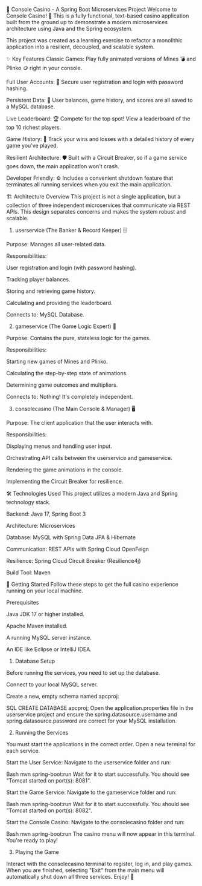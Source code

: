 🎲 Console Casino - A Spring Boot Microservices Project
Welcome to Console Casino! 🎰 This is a fully functional, text-based casino application built from the ground up to demonstrate a modern microservices architecture using Java and the Spring ecosystem.

This project was created as a learning exercise to refactor a monolithic application into a resilient, decoupled, and scalable system.

✨ Key Features
Classic Games: Play fully animated versions of Mines 💣 and Plinko 🪙 right in your console.

Full User Accounts: 👤 Secure user registration and login with password hashing.

Persistent Data: 💾 User balances, game history, and scores are all saved to a MySQL database.

Live Leaderboard: 🏆 Compete for the top spot! View a leaderboard of the top 10 richest players.

Game History: 📜 Track your wins and losses with a detailed history of every game you've played.

Resilient Architecture: 🛡️ Built with a Circuit Breaker, so if a game service goes down, the main application won't crash.

Developer Friendly: ⚙️ Includes a convenient shutdown feature that terminates all running services when you exit the main application.

🏗️ Architecture Overview
This project is not a single application, but a collection of three independent microservices that communicate via REST APIs. This design separates concerns and makes the system robust and scalable.

1. userservice (The Banker & Record Keeper) 🗄️

Purpose: Manages all user-related data.

Responsibilities:

User registration and login (with password hashing).

Tracking player balances.

Storing and retrieving game history.

Calculating and providing the leaderboard.

Connects to: MySQL Database.

2. gameservice (The Game Logic Expert) 🎲

Purpose: Contains the pure, stateless logic for the games.

Responsibilities:

Starting new games of Mines and Plinko.

Calculating the step-by-step state of animations.

Determining game outcomes and multipliers.

Connects to: Nothing! It's completely independent.

3. consolecasino (The Main Console & Manager) 🖥️

Purpose: The client application that the user interacts with.

Responsibilities:

Displaying menus and handling user input.

Orchestrating API calls between the userservice and gameservice.

Rendering the game animations in the console.

Implementing the Circuit Breaker for resilience.

🛠️ Technologies Used
This project utilizes a modern Java and Spring technology stack.

Backend: Java 17, Spring Boot 3

Architecture: Microservices

Database: MySQL with Spring Data JPA & Hibernate

Communication: REST APIs with Spring Cloud OpenFeign

Resilience: Spring Cloud Circuit Breaker (Resilience4j)

Build Tool: Maven

🚀 Getting Started
Follow these steps to get the full casino experience running on your local machine.

Prerequisites

Java JDK 17 or higher installed.

Apache Maven installed.

A running MySQL server instance.

An IDE like Eclipse or IntelliJ IDEA.

1. Database Setup

Before running the services, you need to set up the database.

Connect to your local MySQL server.

Create a new, empty schema named apcproj:

SQL
CREATE DATABASE apcproj;
Open the application.properties file in the userservice project and ensure the spring.datasource.username and spring.datasource.password are correct for your MySQL installation.

2. Running the Services

You must start the applications in the correct order. Open a new terminal for each service.

Start the User Service:
Navigate to the userservice folder and run:

Bash
mvn spring-boot:run
Wait for it to start successfully. You should see "Tomcat started on port(s): 8081".

Start the Game Service:
Navigate to the gameservice folder and run:

Bash
mvn spring-boot:run
Wait for it to start successfully. You should see "Tomcat started on port(s): 8082".

Start the Console Casino:
Navigate to the consolecasino folder and run:

Bash
mvn spring-boot:run
The casino menu will now appear in this terminal. You're ready to play!

3. Playing the Game

Interact with the consolecasino terminal to register, log in, and play games. When you are finished, selecting "Exit" from the main menu will automatically shut down all three services. Enjoy! 🎉
